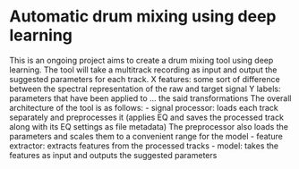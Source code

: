 # Automatic drum mixing using deep learning

This is an ongoing project aims to create a drum mixing tool using deep learning. 
The tool will take a multitrack recording as input and output the suggested parameters for each track. 
    X features: some sort of difference between the spectral representation of the raw and target signal
    Y labels: parameters that have been applied to ... the said transformations
The overall architecture of the tool is as follows:
    - signal processor: loads each track separately and preprocesses it
    (applies EQ and saves the processed track along with its EQ settings as file metadata)
    The preprocessor also loads the parameters and scales them to a convenient range for the model
    - feature extractor: extracts features from the processed tracks
    - model: takes the features as input and outputs the suggested parameters
    